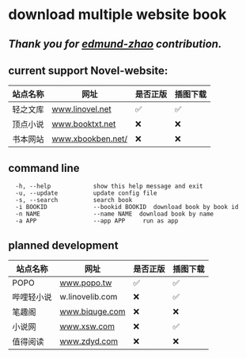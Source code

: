 # **download multiple website book**

## _Thank you for [edmund-zhao](https://github.com/edmund-zhao/les-novel) contribution._

## current support Novel-website:

| 站点名称 | 网址                | 是否正版 | 插图下载 |
|------|-------------------|------|------|
| 轻之文库 | www.linovel.net   | ✅    | ✅    |
| 顶点小说 | www.booktxt.net   | ❌    | ❌    |
| 书本网站 | www.xbookben.net/ | ❌    | ❌    |


## command line
``` 
  -h, --help            show this help message and exit
  -u, --update          update config file
  -s, --search          search book
  -i BOOKID             --bookid BOOKID  download book by book id
  -n NAME               --name NAME  download book by name
  -a APP                --app APP     run as app

```

## planned development

| 站点名称  | 网址              | 是否正版 | 插图下载 |
|-------|-----------------|------|------|
| POPO  | www.popo.tw     | ✅    | ✅    |
| 哔哩轻小说 | w.linovelib.com | ❌    | ✅    |
| 笔趣阁   | www.biquge.com  | ❌    | ❌    |
| 小说网   | www.xsw.com     | ❌    | ✅    |
| 值得阅读  | www.zdyd.com    | ❌    | ❌    |